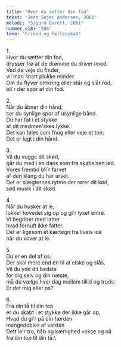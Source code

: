 ```yaml
---
title: "Hvor du sætter din fod"
tekst: "Jens Sejer Andersen, 2001"
melodi: "Sigurd Barett, 2001"
nummer_v18: "206"
tema: "Frihed og fællesskab"
---
```

1\.\
Hvor du sætter din fod,\
drysser frø af de drømme du driver imod.\
Ved de veje du finder,\
vil man snart plukke minder.\
Om du flyver omkring eller står og slår rod,\
bli´r der spor af din fod.

2\.\
Når du åbner din hånd,\
ser du synlige spor af usynlige bånd.\
Du har fat i et stykke\
af dit medmen'skes lykke.\
Det kan føles som fnug eller veje et ton:\
Det er lagt i din hånd.

3\.\
Vil du vugge dit skød,\
går du med i en dans som fra skabelsen lød.\
Vores fremtid bli´r farvet\
af den klang du har arvet.\
Det er slægternes rytme der rører dit kød,\
sød musik i dit skød.

4\.\
Når du husker at le,\
lukker hovedet sig op og gi´r lyset entré.\
Vi begriber med latter\
hvad fornuft ikke fatter.\
Det er ligesom et kærtegn fra livets idé\
når du vover at le.

5\.\
Du er en del af os.\
Der skal mere end én til at elske og slås.\
Vil du yde dit bedste\
for dig selv og din næste,\
må du vælge hver dag mellem tillid og trods:\
Er det mig eller os?

6\.\
Fra din tå til din top\
er du skabt i et stykke der ikke går op.\
Hvad du gi'r på din færden\
mangedobles af verden\
Dett la'r tro, håb og kærlighed vokse og nå\
fra din top til din tå.\
